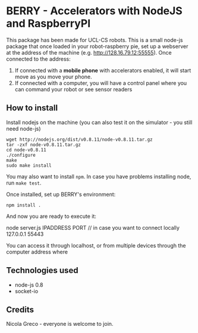 BERRY - Accelerators with NodeJS and RaspberryPI
===============================================

This package has been made for UCL-CS robots.
This is a small node-js package that once loaded in your robot-raspberry pie, set up a webserver at the address of the machine (e.g. http://128.16.79.12:55555). Once connected to the address:

1. If connected with a **mobile phone** with accelerators enabled, it will start move as you move your phone.
2. If connected with a computer, you will have a control panel where you can command your robot or see sensor readers

## How to install

Install nodejs on the machine (you can also test it on the simulator - you still need node-js)

    wget http://nodejs.org/dist/v0.8.11/node-v0.8.11.tar.gz
    tar -zxf node-v0.8.11.tar.gz
    cd node-v0.8.11
    ./configure
    make
    sudo make install

You may also want to install `npm`. In case you have problems installing node, run `make test`.

Once installed, set up BERRY's environment:

    npm install .

And now you are ready to execute it:

  node server.js IPADDRESS PORT
  // in case you want to connect locally 127.0.0.1 55443

You can access it through localhost, or from multiple devices through the computer address where

## Technologies used

- node-js 0.8
- socket-io

## Credits

Nicola Greco - everyone is welcome to join.


